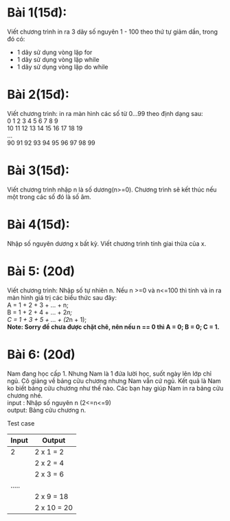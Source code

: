 # Bài 1(15đ):

Viết chương trình in ra 3 dãy số nguyên 1 - 100 theo thứ tự giảm dần, trong đó có:

- 1 dãy sử dụng vòng lặp for
- 1 dãy sử dụng vòng lặp while
- 1 dãy sử dụng vòng lặp do while

# Bài 2(15đ):

Viết chương trình: in ra màn hình các số từ 0…99 theo định dạng sau: \
0 1 2 3 4 5 6 7 8 9\
10 11 12 13 14 15 16 17 18 19\
...\
90 91 92 93 94 95 96 97 98 99

# Bài 3(15đ):

Viết chương trình nhập n là số dương(n>=0). Chương trình sẽ kết thúc nếu một trong các số đó là số âm.

# Bài 4(15đ):

Nhập số nguyên dương x bất kỳ. Viết chương trình tính giai thừa của x.

# Bài 5: (20đ)

Viết chương trình: Nhập số tự nhiên n. Nếu n >=0 và n<=100 thì tính và in ra màn hình giá trị các biểu thức sau đây:\
A = 1 + 2 + 3 + … + n; \
B = 1 + 2 + 4 + … + 2*n;\
C = 1 + 3 + 5 + … + (2*n + 1);\
**Note: Sorry đề chưa được chặt chẽ, nên nếu n == 0 thì A = 0; B = 0; C = 1.**

# Bài 6: (20đ)

Nam đang học cấp 1. Nhưng Nam là 1 đứa lười học, suốt ngày lên lớp chỉ ngủ. Cô giảng về bảng cửu chương nhưng Nam vẫn cứ ngủ. Kết quả là Nam ko biết bảng cửu chương như thế nào. Các bạn hay giúp Nam in ra bảng cửu chương nhé.\
input : Nhập số nguyên n (2<=n<=9)\
output: Bảng cửu chương n.

Test case

| Input | Output      |
| ----- | ----------- |
| 2     | 2 x 1 = 2   |
|       | 2 x 2 = 4   |
|       | 2 x 3 = 6   |
| ..... |             |
|       | 2 x 9 = 18  |
|       | 2 x 10 = 20 |
